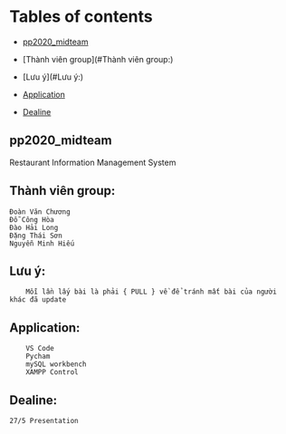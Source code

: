 # Tables of contents

- [pp2020_midteam](#pp2020_midteam)

- [Thành viên group](#Thành viên group:)
- [Lưu ý](#Lưu ý:)
- [Application](#Application)
- [Dealine](#Dealine)

## pp2020_midteam
   Restaurant Information Management System 

## Thành viên group:
    Đoàn Văn Chương 
    Đỗ Công Hòa 
    Đào Hải Long
    Đặng Thái Sơn
    Nguyễn Minh Hiếu

##  Lưu ý:
        Mỗi lần lấy bài là phải { PULL } về để tránh mất bài của người khác đã update
        
## Application:
        VS Code
        Pycham
        mySQL workbench
        XAMPP Control
        
## Dealine:

    27/5 Presentation
